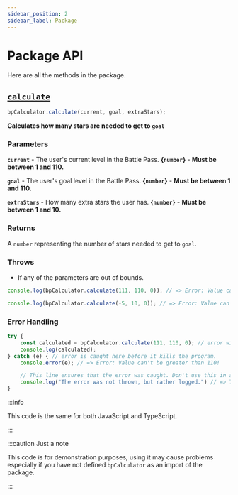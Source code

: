 ```yaml
---
sidebar_position: 2
sidebar_label: Package
---
```


# Package API

Here are all the methods in the package.

## [`calculate`](https://github.com/Yoshiboi18303/apex-bp-calculator/blob/main/utils/index.ts#L21)

```javascript
bpCalculator.calculate(current, goal, extraStars);
```

**Calculates how many stars are needed to get to `goal`**

### Parameters

**`current`** - The user's current level in the Battle Pass. **{`number`}** - **Must be between 1 and 110.**

**`goal`** - The user's goal level in the Battle Pass. **{`number`}** - **Must be between 1 and 110.**

**`extraStars`** - How many extra stars the user has. **{`number`}** - **Must be between 1 and 10.**

### Returns

A `number` representing the number of stars needed to get to `goal`.

### Throws

- If any of the parameters are out of bounds.

```javascript
console.log(bpCalculator.calculate(111, 110, 0)); // => Error: Value can't be greater than 110!
```

```javascript
console.log(bpCalculator.calculate(-5, 10, 0)); // => Error: Value can't be lower than 1!
```

### Error Handling

```javascript
try {
    const calculated = bpCalculator.calculate(111, 110, 0); // error will be thrown here.
    console.log(calculated);
} catch (e) { // error is caught here before it kills the program.
    console.error(e); // => Error: Value can't be greater than 110!

    // This line ensures that the error was caught. Don't use this in a real project.
    console.log("The error was not thrown, but rather logged.") // => The error was not thrown, but rather logged.
}
```

:::info

This code is the same for both JavaScript and TypeScript.

:::

:::caution Just a note

This code is for demonstration purposes, using it may cause problems especially if you have not defined `bpCalculator` as an import of the package.

:::
